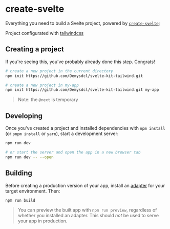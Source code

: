 # create-svelte

Everything you need to build a Svelte project, powered by [`create-svelte`](https://github.com/sveltejs/kit/tree/master/packages/create-svelte);

Project configurated with [tailwindcss](https://tailwindcss.com/)

## Creating a project

If you're seeing this, you've probably already done this step. Congrats!

```bash
# create a new project in the current directory
npm init https://github.com/Demysdcl/svelte-kit-tailwind.git

# create a new project in my-app
npm init https://github.com/Demysdcl/svelte-kit-tailwind.git my-app
```

> Note: the `@next` is temporary

## Developing

Once you've created a project and installed dependencies with `npm install` (or `pnpm install` or `yarn`), start a development server:

```bash
npm run dev

# or start the server and open the app in a new browser tab
npm run dev -- --open
```

## Building

Before creating a production version of your app, install an [adapter](https://kit.svelte.dev/docs#adapters) for your target environment. Then:

```bash
npm run build
```

> You can preview the built app with `npm run preview`, regardless of whether you installed an adapter. This should _not_ be used to serve your app in production.
